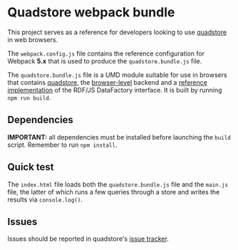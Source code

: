 
# Quadstore webpack bundle

This project serves as a reference for developers looking to use [quadstore][0]
in web browsers.

The `webpack.config.js` file contains the reference configuration for Webpack
**5.x** that is used to produce the `quadstore.bundle.js` file.
  
The `quadstore.bundle.js` file is a UMD module suitable for use in browsers
that contains [quadstore][0], the [browser-level][1] backend and a
[reference implementation][3] of the RDF/JS DataFactory interface. It is built
by running `npm run build`.

## Dependencies

**IMPORTANT:** all dependencies must be installed before launching the `build`
script. Remember to run `npm install`.

## Quick test

The `index.html` file loads both the `quadstore.bundle.js` file and the 
`main.js` file, the latter of which runs a few queries through a store and
writes the results via `console.log()`.

## Issues

Issues should be reported in quadstore's [issue tracker][2].

[0]: https://github.com/belayeng/quadstore
[1]: https://www.npmjs.com/package/browser-level
[2]: https://github.com/belayeng/quadstore/issues
[3]: https://www.npmjs.com/package/rdf-data-factory
